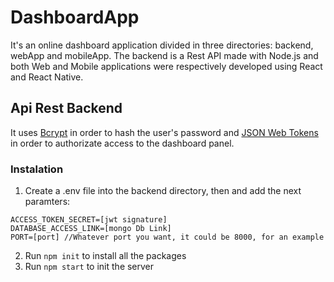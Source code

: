 # DashboardApp #
It's an online dashboard application divided in three directories: backend, webApp and mobileApp. The backend is a Rest API made with Node.js and both Web and Mobile applications were respectively developed using React and React Native.

## Api Rest Backend ##
It uses [Bcrypt](https://www.npmjs.com/package/bcrypt) in order to hash the user's password and [JSON Web Tokens](https://jwt.io/) in order to authorizate access to the dashboard panel.

### Instalation ###
1. Create a .env file into the backend directory, then and add the next paramters:
```
ACCESS_TOKEN_SECRET=[jwt signature]
DATABASE_ACCESS_LINK=[mongo Db Link]
PORT=[port] //Whatever port you want, it could be 8000, for an example
```
2. Run `npm init` to install all the packages
3. Run `npm start` to init the server
